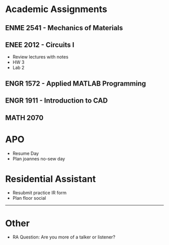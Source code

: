# Academic Assignments
## ENME 2541 - Mechanics of Materials
## ENEE 2012 - Circuits I
  - Review lectures with notes
  - HW 3
  - Lab 2
## ENGR 1572 - Applied MATLAB Programming
## ENGR 1911 - Introduction to CAD
## MATH 2070

# APO
  - Resume Day
  - Plan joannes no-sew day

# Residential Assistant
  - Resubmit practice IR form
  - Plan floor social

***

# Other
  - RA Question: Are you more of a talker or listener?
